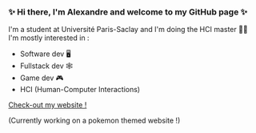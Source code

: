 ### ✨ Hi there, I'm Alexandre and welcome to my GitHub page ✨

I'm a student at Université Paris-Saclay and I'm doing the HCI master 👨‍💻
<br>
I'm mostly interested in : 
<br>
- Software dev 🖥
- Fullstack dev 🕸
- Game dev 🎮
- HCI (Human-Computer Interactions)

[Check-out my website !](https://aciorascu.me)

(Currently working on a pokemon themed website !)

